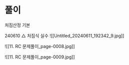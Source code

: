 # 풀이

처짐산정 기본

240610 △ 처짐식 실수
![[Untitled_20240611_192342_9.jpg]]



![[11. RC 문제풀이_page-0008.jpg]]

![[11. RC 문제풀이_page-0009.jpg]]